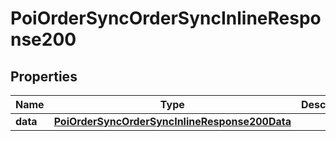 # PoiOrderSyncOrderSyncInlineResponse200

## Properties
Name | Type | Description | Notes
------------ | ------------- | ------------- | -------------
**data** | [**PoiOrderSyncOrderSyncInlineResponse200Data**](PoiOrderSyncOrderSyncInlineResponse200Data.md) |  | 
